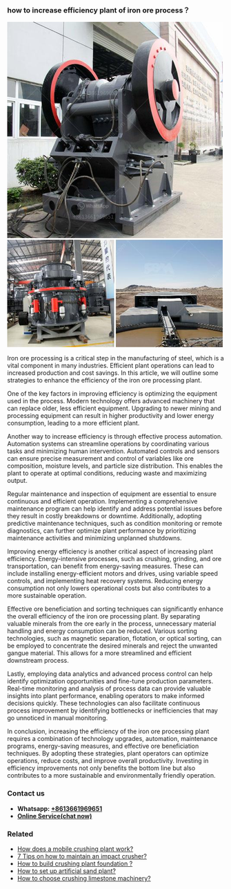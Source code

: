 <h3>how to increase efficiency plant of iron ore process？</h3><img src='1701746119.jpg' alt=''><p>Iron ore processing is a critical step in the manufacturing of steel, which is a vital component in many industries. Efficient plant operations can lead to increased production and cost savings. In this article, we will outline some strategies to enhance the efficiency of the iron ore processing plant.</p><p>One of the key factors in improving efficiency is optimizing the equipment used in the process. Modern technology offers advanced machinery that can replace older, less efficient equipment. Upgrading to newer mining and processing equipment can result in higher productivity and lower energy consumption, leading to a more efficient plant.</p><p>Another way to increase efficiency is through effective process automation. Automation systems can streamline operations by coordinating various tasks and minimizing human intervention. Automated controls and sensors can ensure precise measurement and control of variables like ore composition, moisture levels, and particle size distribution. This enables the plant to operate at optimal conditions, reducing waste and maximizing output.</p><p>Regular maintenance and inspection of equipment are essential to ensure continuous and efficient operation. Implementing a comprehensive maintenance program can help identify and address potential issues before they result in costly breakdowns or downtime. Additionally, adopting predictive maintenance techniques, such as condition monitoring or remote diagnostics, can further optimize plant performance by prioritizing maintenance activities and minimizing unplanned shutdowns.</p><p>Improving energy efficiency is another critical aspect of increasing plant efficiency. Energy-intensive processes, such as crushing, grinding, and ore transportation, can benefit from energy-saving measures. These can include installing energy-efficient motors and drives, using variable speed controls, and implementing heat recovery systems. Reducing energy consumption not only lowers operational costs but also contributes to a more sustainable operation.</p><p>Effective ore beneficiation and sorting techniques can significantly enhance the overall efficiency of the iron ore processing plant. By separating valuable minerals from the ore early in the process, unnecessary material handling and energy consumption can be reduced. Various sorting technologies, such as magnetic separation, flotation, or optical sorting, can be employed to concentrate the desired minerals and reject the unwanted gangue material. This allows for a more streamlined and efficient downstream process.</p><p>Lastly, employing data analytics and advanced process control can help identify optimization opportunities and fine-tune production parameters. Real-time monitoring and analysis of process data can provide valuable insights into plant performance, enabling operators to make informed decisions quickly. These technologies can also facilitate continuous process improvement by identifying bottlenecks or inefficiencies that may go unnoticed in manual monitoring.</p><p>In conclusion, increasing the efficiency of the iron ore processing plant requires a combination of technology upgrades, automation, maintenance programs, energy-saving measures, and effective ore beneficiation techniques. By adopting these strategies, plant operators can optimize operations, reduce costs, and improve overall productivity. Investing in efficiency improvements not only benefits the bottom line but also contributes to a more sustainable and environmentally friendly operation.</p><h3>Contact us</h3><ul><li><strong>Whatsapp:&nbsp;<a href="https://wa.me/8613661969651">+8613661969651</a></strong></li><li><a href="https://swt.shibang-china.com/?git&amp;zhl&amp;how to increase efficiency plant of iron ore process？"><strong>Online Service(chat now)</strong></a></li></ul><h3>Related</h3><ul><li><a href='How does a mobile crushing plant work.md'>How does a mobile crushing plant work?</a></li><li><a href='7 Tips on how to maintain an impact crusher.md'>7 Tips on how to maintain an impact crusher?</a></li><li><a href='How to build crushing plant foundation .md'>How to build crushing plant foundation ?</a></li><li><a href='How to set up artificial sand plant.md'>How to set up artificial sand plant?</a></li><li><a href='How to choose crushing limestone machinery.md'>How to choose crushing limestone machinery?</a></li></ul>